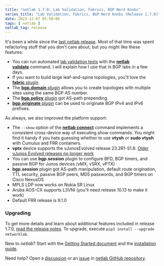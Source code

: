 ```yaml
---
title: "netlab 1.7.0: Lab Validation, Fabrics, BGP Nerd Knobs"
series_title: "Lab Validation, Fabrics, BGP Nerd Knobs (Release 1.7.0)"
date: 2023-12-07 05:50:00
tags: [ netlab ]
netlab_tag: release
---
```

It's been a while since the [last netlab release](https://blog.ipspace.net/2023/10/netlab-1-6-4-more-bgp-nerd-knobs.html). Most of that time was spent refactoring stuff that you don't care about, but you might like these features:

- You can run automated [lab validation tests](https://netlab.tools/release/#../topology/validate.md) with the  **[netlab validate](https://netlab.tools/release/#../netlab/validate.md)** command. I will explain how I use that in BGP labs in a few days.
- If you want to build large leaf-and-spine topologies, you'll love the [**fabric** plugin](https://netlab.tools/plugins/fabric/).
- The [**bgp.domain** plugin](https://netlab.tools/plugins/bgp.domain/) allows you to create topologies with multiple sites using the same BGP AS number.
- The [**bgp.policy** plugin](https://netlab.tools/plugins/bgp.policy/) got AS-path prepending.
- [**bgp.originate** plugin](https://netlab.tools/plugins/bgp.originate/) can be used to originate BGP IPv4 and IPv6 prefixes.

As always, we also improved the platform support:
<!--more-->
- The `--show` option of the **[netlab connect](https://netlab.tools/netlab/connect/)** command implements a consistent cross-device way of executing show commands. You might find it handy if you hate guessing whether to use **vtysh** or **sudo vtysh** with Cumulus and FRR containers.
- **vptx** device supports the vJunosEvolved release 23.2R1-S1.8. [Older vJunos Evolved releases no longer work](https://netlab.tools/release/1.7/#release-1-7-0-breaking)
- You can use **bgp.session** plugin to configure BFD, BGP timers, and passive BGP for Junos devices (vMX, vSRX, vPTX)
- **bgp.session** plugin got AS-path manipulation, default route origination, TTL security, passive BGP peers, MD5 passwords, and BGP timers on Cisco NexusOS
- MPLS LDP now works on Nokia SR Linux
- Aruba AOS-CX supports L3VNI (you'll need release 10.13 to make it work)
- Default FRR release is 9.1.0

### Upgrading

To get more details and learn about additional features included in release 1.7.0, [read the release notes](https://netlab.tools/release/1.7/#release-1-7-0). To upgrade, execute `pip3 install --upgrade networklab`.

New to *netlab*? Start with the [Getting Started document](https://netlab.tools/tutorials/) and the [installation guide](https://netlab.tools/install/).

Need help? Open a [discussion](https://github.com/ipspace/netlab/discussions) or an [issue](https://github.com/ipspace/netlab/issues) in [netlab GitHub repository](https://github.com/ipspace/netlab).
